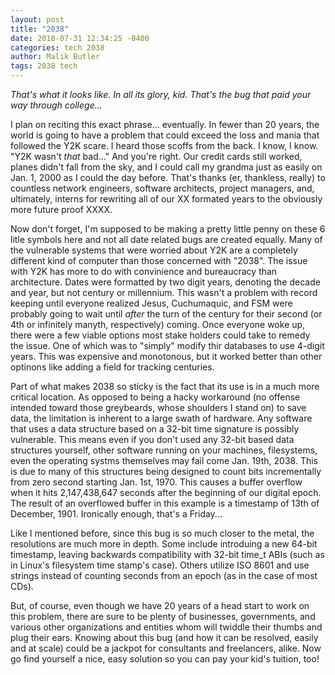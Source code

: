 ```yaml
---
layout: post
title: "2038"
date: 2018-07-31 12:34:25 -0400
categories: tech 2038
author: Malik Butler
tags: 2038 tech
---
```

_That's what it looks like. In all its glory, kid. That's the bug that paid your way through college..._

I plan on reciting this exact phrase... eventually. In fewer than 20 years, the world is going to have a problem that could exceed the loss and mania that followed the Y2K scare. I heard those scoffs from the back. I know, I know. "Y2K wasn't _that_ bad..." And you're right. Our credit cards still worked, planes didn't fall from the sky, and I could call my grandma just as easily on Jan. 1, 2000 as I could the day before. That's thanks (er, thankless, really) to countless network engineers, software architects, project managers, and, ultimately, interns for rewriting all of our XX formated years to the obviously more future proof XXXX.

Now don't forget, I'm supposed to be making a pretty little penny on these 6 litle symbols here and not all date related bugs are created equally. Many of the vulnerable systems that were worried about Y2K are a completely different kind of computer than those concerned with "2038". The issue with Y2K has more to do with convinience and bureaucracy than architecture. Dates were formatted by two digit years, denoting the decade and year, but not century or millennium. This wasn't a problem with record keeping until everyone realized Jesus, Cuchumaquic, and FSM were probably going to wait until _after_ the turn of the century for their second (or 4th or infinitely manyth, respectively) coming. Once everyone woke up, there were a few viable options most stake holders could take to remedy the issue. One of which was to "simply" modify thir databases to use 4-digit years. This was expensive and monotonous, but it worked better than other optinons like adding a field for tracking centuries.

Part of what makes 2038 so sticky is the fact that its use is in a much more critical location. As opposed to being a hacky workaround (no offense intended toward those greybeards, whose shoulders I stand on) to save data, the limitation is inherent to a large swath of hardware. Any software that uses a data structure based on a 32-bit time signature is possibly vulnerable. This means even if you don't used any 32-bit based data structures yourself, other software running on your machines, filesystems, even the operating systms themselves may fail come Jan. 19th, 2038. This is due to many of this structures being designed to count bits incrementally from zero second starting Jan. 1st, 1970. This causes a buffer overflow when it hits 2,147,438,647 seconds after the beginning of our digital epoch. The result of an overflowed buffer in this example is a timestamp of 13th of December, 1901. Ironically enough, that's a Friday...

Like I mentioned before, since this bug is so much closer to the metal, the resolutions are much more in depth. Some include introduing a new 64-bit timestamp, leaving backwards compatibility with 32-bit time_t ABIs (such as in Linux's filesystem time stamp's case). Others utilize ISO 8601 and use strings instead of counting seconds from an epoch (as in the case of most CDs).

But, of course, even though we have 20 years of a head start to work on this problem, there are sure to be plenty of businesses, governments, and various other organizations and entities whom will twiddle their thumbs and plug their ears. Knowing about this bug (and how it can be resolved, easily and at scale) could be a jackpot for consultants and freelancers, alike. Now go find yourself a nice, easy solution so you can pay your kid's tuition, too!
